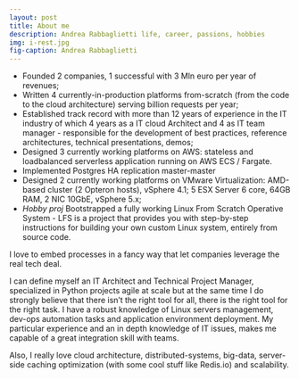 ```yaml
---
layout: post
title: About me
description: Andrea Rabbaglietti life, career, passions, hobbies
img: i-rest.jpg
fig-caption: Andrea Rabbaglietti
---
```


* Founded 2 companies, 1 successful with 3 Mln euro per year of revenues;
* Written 4 currently-in-production platforms from-scratch (from the code to the cloud architecture) serving billion requests per year;
* Established track record with more than 12 years of experience in the IT industry of which 4 years as a IT cloud Architect and 4 as IT team manager - responsible for the development of best practices, reference architectures, technical presentations, demos;
* Designed 3 currently working platforms on AWS: stateless and loadbalanced serverless application running on AWS ECS / Fargate.
* Implemented Postgres HA replication master-master
* Designed 2 currently working platforms on VMware Virtualization: AMD-based cluster (2 Opteron hosts), vSphere 4.1; 5 ESX Server 6 core, 64GB RAM, 2 NIC 10GbE, vSphere 5.x;
* _Hobby proj_ Bootstrapped a fully working Linux From Scratch Operative System - LFS is a project that provides you with step-by-step instructions for building your own custom Linux system, entirely from source code.


I love to embed processes in a fancy way that let companies leverage the real tech deal.

I can define myself an IT Architect and Technical Project Manager, specialized in Python projects agile at scale but at the same time I do strongly believe that there isn’t the right tool for all, there is the right tool for the right task.
I have a robust knowledge of Linux servers management, dev-ops automation tasks and application environment deployment. My particular experience and an in depth knowledge of IT issues, makes me capable of a great integration skill with teams.

Also, I really love cloud architecture, distributed-systems, big-data, server-side caching optimization (with some cool stuff like Redis.io) and scalability.
